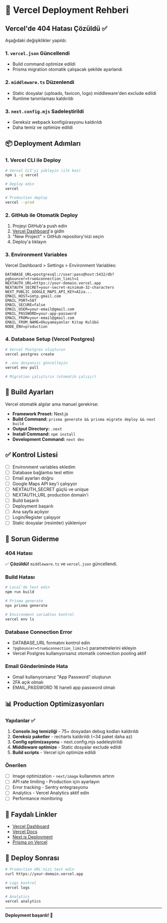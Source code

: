 # 🚀 Vercel Deployment Rehberi

## Vercel'de 404 Hatası Çözüldü ✅

Aşağıdaki değişiklikler yapıldı:

### 1. `vercel.json` Güncellendi

- Build command optimize edildi
- Prisma migration otomatik çalışacak şekilde ayarlandı

### 2. `middleware.ts` Düzenlendi

- Static dosyalar (uploads, favicon, logo) middleware'den exclude edildi
- Runtime tanımlaması kaldırıldı

### 3. `next.config.mjs` Sadeleştirildi

- Gereksiz webpack konfigürasyonu kaldırıldı
- Daha temiz ve optimize edildi

## 📦 Deployment Adımları

### 1. Vercel CLI ile Deploy

```bash
# Vercel CLI'yi yükleyin (ilk kez)
npm i -g vercel

# Deploy edin
vercel

# Production deploy
vercel --prod
```

### 2. GitHub ile Otomatik Deploy

1. Projeyi GitHub'a push edin
2. [Vercel Dashboard](https://vercel.com/dashboard)'a gidin
3. "New Project" > GitHub repository'nizi seçin
4. Deploy'a tıklayın

### 3. Environment Variables

Vercel Dashboard > Settings > Environment Variables:

```env
DATABASE_URL=postgresql://user:pass@host:5432/db?pgbouncer=true&connection_limit=1
NEXTAUTH_URL=https://your-domain.vercel.app
NEXTAUTH_SECRET=your-secret-minimum-32-characters
NEXT_PUBLIC_GOOGLE_MAPS_API_KEY=AIza...
EMAIL_HOST=smtp.gmail.com
EMAIL_PORT=587
EMAIL_SECURE=false
EMAIL_USER=your-email@gmail.com
EMAIL_PASSWORD=your-app-password
EMAIL_FROM=your-email@gmail.com
EMAIL_FROM_NAME=Okuyamayanlar Kitap Kulübü
NODE_ENV=production
```

### 4. Database Setup (Vercel Postgres)

```bash
# Vercel Postgres oluşturun
vercel postgres create

# .env dosyanızı güncelleyin
vercel env pull

# Migration çalıştırın (otomatik çalışır)
```

## 🔧 Build Ayarları

Vercel otomatik algılar ama manuel gerekirse:

- **Framework Preset:** Next.js
- **Build Command:** `prisma generate && prisma migrate deploy && next build`
- **Output Directory:** `.next`
- **Install Command:** `npm install`
- **Development Command:** `next dev`

## ✅ Kontrol Listesi

- [ ] Environment variables ekledim
- [ ] Database bağlantısı test ettim
- [ ] Email ayarları doğru
- [ ] Google Maps API key'i çalışıyor
- [ ] NEXTAUTH_SECRET güçlü ve unique
- [ ] NEXTAUTH_URL production domain'i
- [ ] Build başarılı
- [ ] Deployment başarılı
- [ ] Ana sayfa açılıyor
- [ ] Login/Register çalışıyor
- [ ] Static dosyalar (resimler) yükleniyor

## 🐛 Sorun Giderme

### 404 Hatası

✅ **Çözüldü!** `middleware.ts` ve `vercel.json` güncellendi.

### Build Hatası

```bash
# Local'de test edin
npm run build

# Prisma generate
npx prisma generate

# Environment variables kontrol
vercel env ls
```

### Database Connection Error

- DATABASE_URL formatını kontrol edin
- `?pgbouncer=true&connection_limit=1` parametrelerini ekleyin
- Vercel Postgres kullanıyorsanız otomatik connection pooling aktif

### Email Gönderiminde Hata

- Gmail kullanıyorsanız "App Password" oluşturun
- 2FA açık olmalı
- EMAIL_PASSWORD 16 haneli app password olmalı

## 📊 Production Optimizasyonları

### Yapılanlar ✅

1. **Console.log temizliği** - 75+ dosyadan debug kodları kaldırıldı
2. **Gereksiz paketler** - recharts kaldırıldı (~34 paket daha az)
3. **Config optimizasyonu** - next.config.mjs sadeleştirildi
4. **Middleware optimize** - Static dosyalar exclude edildi
5. **Build scripts** - Vercel için optimize edildi

### Önerilen

- [ ] Image optimization - `next/image` kullanımını artırın
- [ ] API rate limiting - Production için ayarlayın
- [ ] Error tracking - Sentry entegrasyonu
- [ ] Analytics - Vercel Analytics aktif edin
- [ ] Performance monitoring

## 🔗 Faydalı Linkler

- [Vercel Dashboard](https://vercel.com/dashboard)
- [Vercel Docs](https://vercel.com/docs)
- [Next.js Deployment](https://nextjs.org/docs/deployment)
- [Prisma on Vercel](https://www.prisma.io/docs/guides/deployment/deployment-guides/deploying-to-vercel)

## 🎉 Deploy Sonrası

```bash
# Production URL'nizi test edin
curl https://your-domain.vercel.app

# Logs kontrol
vercel logs

# Analytics
vercel analytics
```

---

**Deployment başarılı! 🎉**
